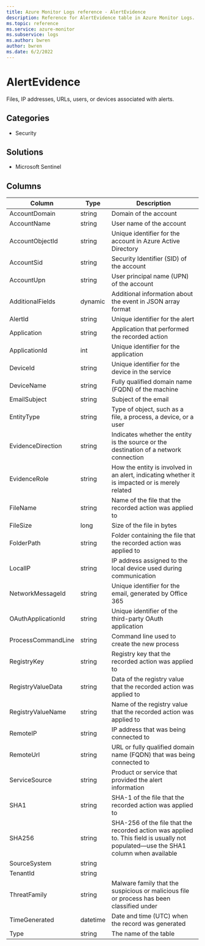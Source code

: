 ```yaml
---
title: Azure Monitor Logs reference - AlertEvidence
description: Reference for AlertEvidence table in Azure Monitor Logs.
ms.topic: reference
ms.service: azure-monitor
ms.subservice: logs
ms.author: bwren
author: bwren
ms.date: 6/2/2022
---
```


# AlertEvidence

 Files, IP addresses, URLs, users, or devices associated with alerts.

## Categories

- Security
## Solutions

- Microsoft Sentinel




## Columns

| Column | Type | Description |
| --- | --- | --- |
| AccountDomain | string | Domain of the account |
| AccountName | string | User name of the account |
| AccountObjectId | string | Unique identifier for the account in Azure Active Directory |
| AccountSid | string | Security Identifier (SID) of the account |
| AccountUpn | string | User principal name (UPN) of the account |
| AdditionalFields | dynamic | Additional information about the event in JSON array format |
| AlertId | string | Unique identifier for the alert |
| Application | string | Application that performed the recorded action |
| ApplicationId | int | Unique identifier for the application |
| DeviceId | string | Unique identifier for the device in the service |
| DeviceName | string | Fully qualified domain name (FQDN) of the machine |
| EmailSubject | string | Subject of the email |
| EntityType | string | Type of object, such as a file, a process, a device, or a user |
| EvidenceDirection | string | Indicates whether the entity is the source or the destination of a network connection |
| EvidenceRole | string | How the entity is involved in an alert, indicating whether it is impacted or is merely related |
| FileName | string | Name of the file that the recorded action was applied to |
| FileSize | long | Size of the file in bytes |
| FolderPath | string | Folder containing the file that the recorded action was applied to |
| LocalIP | string | IP address assigned to the local device used during communication |
| NetworkMessageId | string | Unique identifier for the email, generated by Office 365 |
| OAuthApplicationId | string | Unique identifier of the third-party OAuth application |
| ProcessCommandLine | string | Command line used to create the new process |
| RegistryKey | string | Registry key that the recorded action was applied to |
| RegistryValueData | string | Data of the registry value that the recorded action was applied to |
| RegistryValueName | string | Name of the registry value that the recorded action was applied to |
| RemoteIP | string | IP address that was being connected to |
| RemoteUrl | string | URL or fully qualified domain name (FQDN) that was being connected to |
| ServiceSource | string | Product or service that provided the alert information |
| SHA1 | string | SHA-1 of the file that the recorded action was applied to |
| SHA256 | string | SHA-256 of the file that the recorded action was applied to. This field is usually not populated—use the SHA1 column when available |
| SourceSystem | string |  |
| TenantId | string |  |
| ThreatFamily | string | Malware family that the suspicious or malicious file or process has been classified under |
| TimeGenerated | datetime | Date and time (UTC) when the record was generated |
| Type | string | The name of the table |
